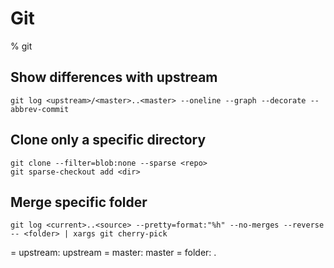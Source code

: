 # Git
% git

## Show differences with upstream
```
git log <upstream>/<master>..<master> --oneline --graph --decorate --abbrev-commit
```

## Clone only a specific directory
```
git clone --filter=blob:none --sparse <repo>
git sparse-checkout add <dir>
```

## Merge specific folder
```
git log <current>..<source> --pretty=format:"%h" --no-merges --reverse -- <folder> | xargs git cherry-pick
```

= upstream: upstream
= master: master
= folder: .
